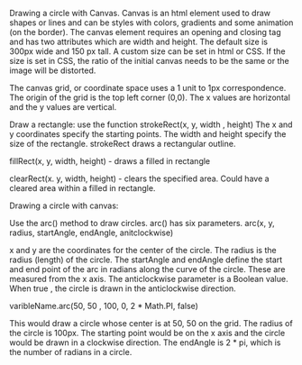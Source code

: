 Drawing a circle with Canvas.  Canvas is an html element used to draw shapes or lines
and can be styles with colors, gradients and some animation (on the border).  The 
canvas element requires an opening and closing tag and has two attributes which are
width and height. The default size is 300px wide and 150 px tall.  A custom size can 
be set in html or CSS.  If the size is set in CSS, the ratio of the initial canvas 
needs to be the same or the image will be distorted.

The canvas grid, or coordinate space uses a 1 unit to 1px correspondence.  The origin
of the grid is the top left corner (0,0).  The x values are horizontal and the y values
are vertical.

Draw a rectangle:  use the function strokeRect(x, y, width , height)  The x and y coordinates specify the starting points.  The width and height specify the size of the 
rectangle.  strokeRect draws a rectangular outline.

fillRect(x, y, width, height) - draws a filled in rectangle

clearRect(x. y, width, height) - clears the specified area.  Could have a cleared area
within a filled in rectangle.

Drawing a circle with canvas:

Use the arc() method to draw circles.  arc() has six parameters.
arc(x, y, radius, startAngle, endAngle, anitclockwise)

x and y are the coordinates for the center of the circle.
The radius is the radius (length) of the circle.
The startAngle and endAngle define the start and end point of the arc in radians 
along the curve of the circle.  These are measured from the x axis.
The anticlockwise parameter is a Boolean value. When true , the circle is drawn 
in the anticlockwise direction.

varibleName.arc(50, 50 , 100, 0, 2 * Math.PI, false)

This would draw a circle whose center is at 50, 50 on the grid.  The radius of the circle
is 100px.  The starting point would be on the x axis and the circle would be drawn in a
clockwise direction.  The endAngle is 2 * pi, which is the number of radians in a circle.


